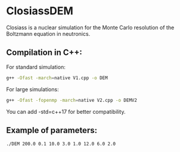 # ClosiassDEM

Closiass is a nuclear simulation for the Monte Carlo resolution of the Boltzmann equation in neutronics.

## Compilation in C++:

For standard simulation:
```bash
g++ -Ofast -march=native V1.cpp -o DEM
```
For large simulations:
```bash
g++ -Ofast -fopenmp -march=native V2.cpp -o DEMV2
```
You can add -std=c++17 for better compatibility.

## Example of parameters:
```bash
./DEM 200.0 0.1 10.0 3.0 1.0 12.0 6.0 2.0
```
